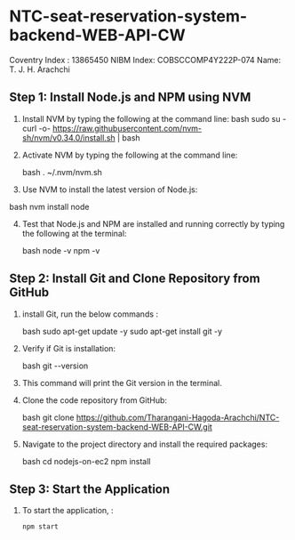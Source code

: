 # NTC-seat-reservation-system-backend-WEB-API-CW
Coventry Index : 13865450
NIBM Index: COBSCCOMP4Y222P-074
Name: T. J. H. Arachchi



## Step 1: Install Node.js and NPM using NVM

1. Install NVM by typing the following at the command line:
   bash
   sudo su -
   curl -o- https://raw.githubusercontent.com/nvm-sh/nvm/v0.34.0/install.sh | bash

2. Activate NVM by typing the following at the command line:

   bash
   . ~/.nvm/nvm.sh

3. Use NVM to install the latest version of Node.js:

  bash
  nvm install node

4. Test that Node.js and NPM are installed and running correctly by typing the following at the terminal:

   bash
   node -v
   npm -v

## Step 2: Install Git and Clone Repository from GitHub

1. install Git, run the below commands :

   bash
   sudo apt-get update -y
   sudo apt-get install git -y

2. Verify if Git is installation:

   bash
   git --version


3. This command will print the Git version in the terminal.
4. Clone the code repository from GitHub:

   bash
   git clone https://github.com/Tharangani-Hagoda-Arachchi/NTC-seat-reservation-system-backend-WEB-API-CW.git


5. Navigate to the project directory and install the required packages:

   bash
   cd nodejs-on-ec2
   npm install


## Step 3: Start the Application

1. To start the application, :
   ```bash
   npm start